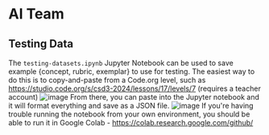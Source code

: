 # AI Team

## Testing Data

The `testing-datasets.ipynb` Jupyter Notebook can be used to save example {concept, rubric, exemplar} to use for testing. The easiest way to do this is to copy-and-paste from a Code.org level, such as https://studio.code.org/s/csd3-2024/lessons/17/levels/7 (requires a teacher account)
![image](https://github.com/user-attachments/assets/3d577e33-7065-414a-8d67-8ada08918a0a)
From there, you can paste into the Jupyter notebook and it will format everything and save as a JSON file.
![image](https://github.com/user-attachments/assets/1979ff8b-7dde-44bd-a6ca-ecc3820f464d)
If you're having trouble running the notebook from your own environment, you should be able to run it in Google Colab - https://colab.research.google.com/github/ 
